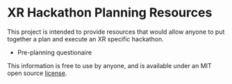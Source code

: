 # XR Hackathon Planning Resources

This project is intended to provide resources that would allow anyone to put together a plan and execute an XR specific hackathon.

- Pre-planning questionaire

This information is free to use by anyone, and is available under an MIT open source [license](LICENSE).